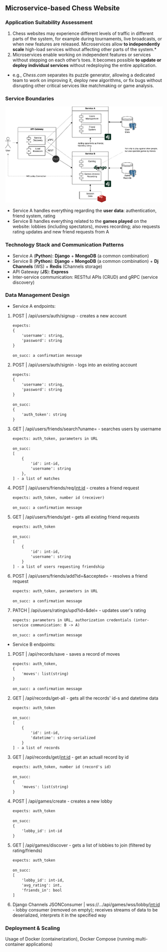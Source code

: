 ## Microservice-based Chess Website

### Application Suitability Assessment

1. Chess websites may experience different levels of traffic in different parts of the system, for example during tournaments, live broadcasts, or when new features are released. Microservices allow **to independently scale** high-load services without affecting other parts of the system.\*
2. Microservices enable working on independent features or services without stepping on each other’s toes. It becomes possible **to update or deploy individual services** without redeploying the entire application.

- e.g., _Chess.com_ separates its puzzle generator, allowing a dedicated team to work on improving it, deploy new algorithms, or fix bugs without disrupting other critical services like matchmaking or game analysis.

### Service Boundaries

![Architecture](./architecture.png)

- Service A handles everything regarding the **user data**: authentication, friend system, rating
- Service B handles everything related to the **games played** on the website: lobbies (including spectators), moves recording; also requests rating updates and new friend requests from A

### Technology Stack and Communication Patterns

- Service A (**Python**): **Django** + **MongoDB** (a common combination)
- Service B (**Python**): **Django** + **MongoDB** (a common combination) + **Dj Channels** (WS) + **Redis** (Channels storage)
- API Gateway (**JS**): **Express**
- Inter-service communication: RESTful APIs (CRUD) and gRPC (service discovery)

### Data Management Design

- Service A endpoints:

1.  POST | /api/users/auth/signup - creates a new account

        expects:
        {
            'username': string,
            'password': string
        }

        on_succ: a confirmation message

2.  POST | /api/users/auth/signin - logs into an existing account

        expects:
        {
            'username': string,
            'password': string
        }

        on_succ:
        {
            'auth_token': string
        }

4.  GET | /api/users/friends/search?uname= - searches users by username

        expects: auth_token, parameters in URL

        on_succ:
        [
            {
                'id': int-id,
                'username': string
            },
        ] - a list of matches

5.  POST | /api/users/friends/req/<int:id> - creates a friend request

        expects: auth_token, number id (receiver)

        on_succ: a confirmation message

6.  GET | /api/users/friends/get - gets all existing friend requests

        expects: auth_token

        on_succ:
        [
            {
                'id': int-id,
                'username': string
            }
        ] - a list of users requesting friendship

7.  POST | /api/users/friends/add?id=&accepted= - resolves a friend request

        expects: auth_token, parameters in URL

        on_succ: a confirmation message

8.  PATCH | /api/users/ratings/upd?id=&del= - updates user's rating

        expects: parameters in URL, authorization credentials (inter-service communication: B -> A)

        on_succ: a confirmation message

- Service B endpoints:

1.  POST | /api/records/save - saves a record of moves

        expects: auth_token,
        {
            'moves': list(string)
        }

        on_succ: a confirmation message

2.  GET | /api/records/get-all - gets all the records' id-s and datetime data

        expects: auth_token

        on_succ:
        [
            {
                'id': int-id,
                'datetime': string-serialized
            }
        ] - a list of records

3.  GET | /api/records/get/<int:id> - get an actuall record by id

        expects: auth_token, number id (record's id)

        on_succ:
        {
            'moves': list(string)
        }

4.  POST | /api/games/create - creates a new lobby

        expects: auth_token

        on_succ:
        {
            'lobby_id': int-id
        }

5.  GET | /api/games/discover - gets a list of lobbies to join (filtered by rating/friends)

        expects: auth_token

        on_succ:
        [
            'lobby_id': int-id,
            'avg_rating': int,
            'friends_in': bool
        ]

6.  Django Channels JSONConsumer | wss://.../api/games/wss/lobby/<int:id> - lobby consumer (removed on empty); receives streams of data to be deserialized, interprets it in the specified way

### Deployment & Scaling

Usage of Docker (containerization), Docker Compose (running multi-container applications)
